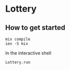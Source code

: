 # Lottery

## How to get started

```
mix compile
iex -S mix
```

In the interactive shell

```
Lottery.run
```
